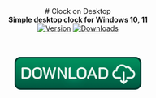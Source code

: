 <div align="center">
# Clock on Desktop
</div>
<div align=center><b>Simple desktop clock for Windows 10, 11</b><br></div>

<div align="center">
<a href="https://github.com/markovuser/Clock-on-Desktop/releases/latest"><img src="https://img.shields.io/github/v/release/markovuser/Clock-on-Desktop?style=for-the-badge&labelColor=3d3d3d&color=179962" alt="Version"></a>
<a href="https://github.com/markovuser/Clock-on-Desktop/releases/latest/download/Clock.on.Desktop.setup.exe"><img src="https://img.shields.io/github/downloads/markovuser/Clock-on-Desktop/total?style=for-the-badge&logo=github&color=blue" alt="Downloads"></a>

</div>
<br><br>

<div align="center">
  
[<img src="https://raw.githubusercontent.com/markovuser/Clock-on-Desktop/main/assets/download.png" width="250" alt="Download">](https://github.com/markovuser/Clock-on-Desktop/releases/latest/download/Clock.on.Desktop.setup.exe)

</div>
